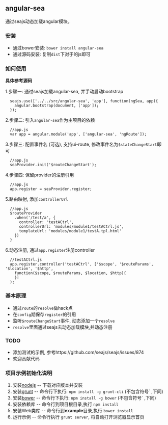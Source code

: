 ## angular-sea

通过seajs动态加载angular模块。

### 安装
- 通过bower安装: `bower install angular-sea`
- 通过源码安装: 复制`dist`下对于的js即可

### 如何使用

**具体参考源码**

1.步骤一: 通过seajs加载angular-sea, 并手动启动bootstrap

```
  seajs.use(['../../src/angular-sea', 'app'], function(ngSea, app){
    angular.bootstrap(document, ['app']);
  });
```

2.步骤二: 引入`angular-sea`作为主项目的依赖

```
  //app.js
  var app = angular.module('app', ['angular-sea', 'ngRoute']);
```

3.步骤三: 配置事件名 (可选), 支持ui-route, 修改事件名为`$stateChangeStart`即可
```
  //app.js
  seaProvider.init('$routeChangeStart');
```

4.步骤四: 保留provider的注册引用
```
  //app.js
  app.register = seaProvider.register;
```

5.路由映射, 添加`controllerUrl`
```
  //app.js
  $routeProvider
    .when('/test/a', {
      controller: 'testACtrl',
      controllerUrl: 'modules/module1/testACtrl.js',
      templateUrl: 'modules/module1/testA.tpl.html'
    })
  }
```

6.动态注册, 通过`app.register`注册controller
```
  //testACtrl.js
  app.register.controller('testACtrl', ['$scope', '$routeParams', '$location', '$http',
    function($scope, $routeParams, $location, $http){
    }]
  );
```

### 基本原理

 - 通过`route`的`resolve`做hack点
 - 在`config`期保存`register`的引用
 - 监听`$routeChangeStart`事件, 动态添加一个`resolve`
 - `resolve`里面通过seajs去动态加载模块,并动态注册

### TODO
- 添加测试的示例, 参考https://github.com/seajs/seajs/issues/874
- 欢迎贡献代码

### 项目示例初始化说明

1. 安装[nodejs](http://nodejs.org) -- 下载对应版本并安装
2. 安装[grunt](http://gruntjs.com) -- 命令行下执行: `npm install -g grunt-cli`  (不包含符号` ,下同)
3. 安装[bower](https://github.com/bower/bower) -- 命令行下执行: `npm install -g bower`  (不包含符号` ,下同)
4. 安装依赖库 -- 命令行到项目根目录,执行 `npm install` 
5. 安装Web类库 --  命令行到**example**目录,执行 `bower install`
6. 运行示例 -- 命令行执行 `grunt server`, 将自动打开浏览器显示首页


